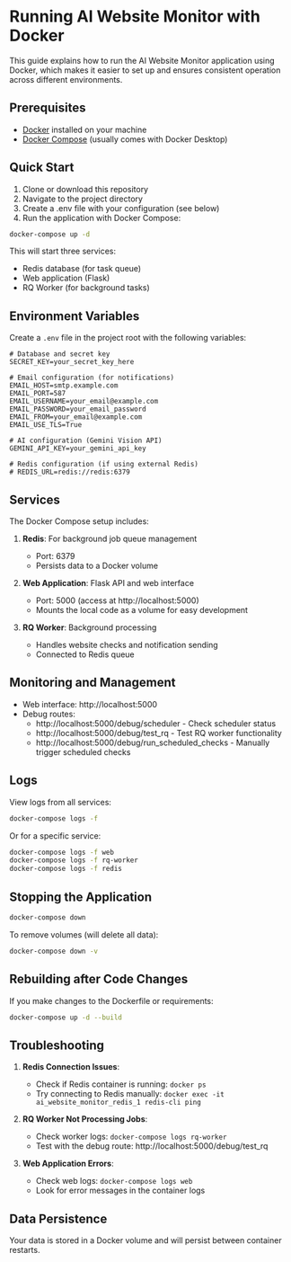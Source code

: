 # Running AI Website Monitor with Docker

This guide explains how to run the AI Website Monitor application using Docker, which makes it easier to set up and ensures consistent operation across different environments.

## Prerequisites

- [Docker](https://www.docker.com/products/docker-desktop/) installed on your machine
- [Docker Compose](https://docs.docker.com/compose/install/) (usually comes with Docker Desktop)

## Quick Start

1. Clone or download this repository
2. Navigate to the project directory
3. Create a .env file with your configuration (see below)
4. Run the application with Docker Compose:

```bash
docker-compose up -d
```

This will start three services:
- Redis database (for task queue)
- Web application (Flask)
- RQ Worker (for background tasks)

## Environment Variables

Create a `.env` file in the project root with the following variables:

```
# Database and secret key
SECRET_KEY=your_secret_key_here

# Email configuration (for notifications)
EMAIL_HOST=smtp.example.com
EMAIL_PORT=587
EMAIL_USERNAME=your_email@example.com
EMAIL_PASSWORD=your_email_password
EMAIL_FROM=your_email@example.com
EMAIL_USE_TLS=True

# AI configuration (Gemini Vision API)
GEMINI_API_KEY=your_gemini_api_key

# Redis configuration (if using external Redis)
# REDIS_URL=redis://redis:6379
```

## Services

The Docker Compose setup includes:

1. **Redis**: For background job queue management
   - Port: 6379
   - Persists data to a Docker volume

2. **Web Application**: Flask API and web interface
   - Port: 5000 (access at http://localhost:5000)
   - Mounts the local code as a volume for easy development

3. **RQ Worker**: Background processing
   - Handles website checks and notification sending
   - Connected to Redis queue

## Monitoring and Management

- Web interface: http://localhost:5000
- Debug routes:
  - http://localhost:5000/debug/scheduler - Check scheduler status
  - http://localhost:5000/debug/test_rq - Test RQ worker functionality
  - http://localhost:5000/debug/run_scheduled_checks - Manually trigger scheduled checks

## Logs

View logs from all services:

```bash
docker-compose logs -f
```

Or for a specific service:

```bash
docker-compose logs -f web
docker-compose logs -f rq-worker
docker-compose logs -f redis
```

## Stopping the Application

```bash
docker-compose down
```

To remove volumes (will delete all data):

```bash
docker-compose down -v
```

## Rebuilding after Code Changes

If you make changes to the Dockerfile or requirements:

```bash
docker-compose up -d --build
```

## Troubleshooting

1. **Redis Connection Issues**:
   - Check if Redis container is running: `docker ps`
   - Try connecting to Redis manually: `docker exec -it ai_website_monitor_redis_1 redis-cli ping`

2. **RQ Worker Not Processing Jobs**:
   - Check worker logs: `docker-compose logs rq-worker`
   - Test with the debug route: http://localhost:5000/debug/test_rq

3. **Web Application Errors**:
   - Check web logs: `docker-compose logs web`
   - Look for error messages in the container logs

## Data Persistence

Your data is stored in a Docker volume and will persist between container restarts. 